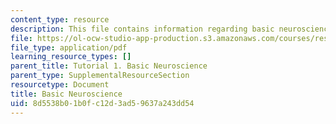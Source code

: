 ```yaml
---
content_type: resource
description: This file contains information regarding basic neuroscience.
file: https://ol-ocw-studio-app-production.s3.amazonaws.com/courses/res-9-003-brains-minds-and-machines-summer-course-summer-2015/8d5538b01b0fc12d3ad59637a243dd54_MITRES_9_003SUM15_tut1.pdf
file_type: application/pdf
learning_resource_types: []
parent_title: Tutorial 1. Basic Neuroscience
parent_type: SupplementalResourceSection
resourcetype: Document
title: Basic Neuroscience
uid: 8d5538b0-1b0f-c12d-3ad5-9637a243dd54
---
```

